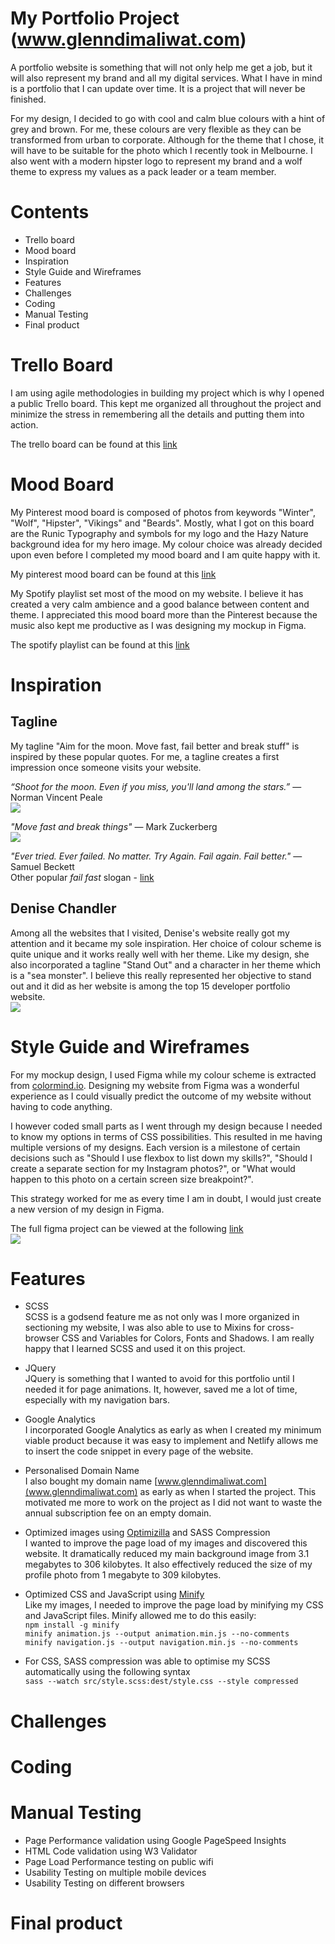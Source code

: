 # My Portfolio Project (www.glenndimaliwat.com)
A portfolio website is something that will not only help me get a job, but it will also represent my brand and all my digital services. What I have in mind is a portfolio that I can update over time. It is a project that will never be finished.

For my design, I decided to go with cool and calm blue colours with a hint of grey and brown. For me, these colours are very flexible as they can be transformed from urban to corporate. Although for the theme that I chose, it will have to be suitable for the photo which I recently took in Melbourne.  I also went with a modern hipster logo to represent my brand and a wolf theme to express my values as a pack leader or a team member.

# Contents
- Trello board
- Mood board
- Inspiration
- Style Guide and Wireframes
- Features
- Challenges
- Coding
- Manual Testing
- Final product

# Trello Board
I am using agile methodologies in building my project which is why I opened a public Trello board. This kept me organized all throughout the project and minimize the stress in remembering all the details and putting them into action.       

The trello board can be found at this [link](https://trello.com/b/pEZaMjod)     

# Mood Board
My Pinterest mood board is composed of photos from keywords "Winter", "Wolf", "Hipster", "Vikings" and "Beards". Mostly, what I got on this board are the Runic Typography and symbols for my logo and the Hazy Nature background idea for my hero image. My colour choice was already decided upon even before I completed my mood board and I am quite happy with it.     

My pinterest mood board can be found at this [link](https://au.pinterest.com/glenndimaliwat/portfolio-moodboard/)       

My Spotify playlist set most of the mood on my website. I believe it has created a very calm ambience and a good balance between content and theme. I appreciated this mood board more than the Pinterest because the music also kept me productive as I was designing my mockup in Figma.      

The spotify playlist can be found at this [link](https://goo.gl/qkK2sU)     

# Inspiration

## Tagline
My tagline "Aim for the moon. Move fast, fail better and break stuff" is inspired by these popular quotes. For me, a tagline creates a first impression once someone visits your website.        

*“Shoot for the moon. Even if you miss, you'll land among the stars.”* ― Norman Vincent Peale     
![](http://www.glenndimaliwat.com/assets/img/inspiration/aimmoon.jpg)       

*"Move fast and break things"* — Mark Zuckerberg      
![](http://www.glenndimaliwat.com/assets/img/inspiration/zuckerberg.jpg)        

*"Ever tried. Ever failed. No matter. Try Again. Fail again. Fail better."* — Samuel Beckett      
Other popular *fail fast* slogan - [link](https://www.startupinstitute.com/blog/2015-5-6-inspirational-quotes-about-failure)      


## Denise Chandler
Among all the websites that I visited, Denise's website really got my attention and it became my sole inspiration. Her choice of colour scheme is quite unique and it works really well with her theme. Like my design, she also incorporated a tagline "Stand Out" and a character in her theme which is a "sea monster". I believe this really represented her objective to stand out and it did as her website is among the top 15 developer portfolio website.            
![](http://www.glenndimaliwat.com/assets/img/inspiration/denisechandler.png)        

# Style Guide and Wireframes
For my mockup design, I used Figma while my colour scheme is extracted from [colormind.io](colormind.io). Designing my website from Figma was a wonderful experience as I could visually predict the outcome of my website without having to code anything.     

I however coded small parts as I went through my design because I needed to know my options in terms of CSS possibilities. This resulted in me having multiple versions of my designs. Each version is a milestone of certain decisions such as "Should I use flexbox to list down my skills?", "Should I create a separate section for my Instagram photos?", or "What would happen to this photo on a certain screen size breakpoint?".       

This strategy worked for me as every time I am in doubt, I would just create a new version of my design in Figma.    

The full figma project can be viewed at the following [link](https://www.figma.com/file/VNYTgiznPFjlymYOYqoL6rDv/Portfolio)     
![](http://www.glenndimaliwat.com/assets/img/wireframes/figma.png)      

# Features
+ SCSS      
SCSS is a godsend feature me as not only was I more organized in sectioning my website, I was also able to use to Mixins for cross-browser CSS and Variables for Colors, Fonts and Shadows. I am really happy that I learned SCSS and used it on this project.      

+ JQuery        
JQuery is something that I wanted to avoid for this portfolio until I needed it for page animations. It, however, saved me a lot of time, especially with my navigation bars.       

+ Google Analytics      
I incorporated Google Analytics as early as when I created my minimum viable product because it was easy to implement and Netlify allows me to insert the code snippet in every page of the website.        

+ Personalised Domain Name      
I also bought my domain name [www.glenndimaliwat.com](www.glenndimaliwat.com) as early as when I started the project. This motivated me more to work on the project as I did not want to waste the annual subscription fee on an empty domain.      

+ Optimized images using [Optimizilla](http://www.optimizilla.com) and SASS Compression     
I wanted to improve the page load of my images and discovered this website. It dramatically reduced my main background image from 3.1 megabytes to 306 kilobytes. It also effectively reduced the size of my profile photo from 1 megabyte to 309 kilobytes.        

+ Optimized CSS and JavaScript using [Minify](https://www.npmjs.com/package/minifier)        
Like my images, I needed to improve the page load by minifying my CSS and JavaScript files. Minify allowed me to do this easily:        
    ```npm install -g minify```     
    ```minify animation.js --output animation.min.js --no-comments```       
    ```minify navigation.js --output navigation.min.js --no-comments```     

+ For CSS, SASS compression was able to optimise my SCSS automatically using the following syntax       
    ```sass --watch src/style.scss:dest/style.css --style compressed```
        
# Challenges

# Coding

# Manual Testing
+ Page Performance validation using Google PageSpeed Insights
+ HTML Code validation using W3 Validator
+ Page Load Performance testing on public wifi
+ Usability Testing on multiple mobile devices
+ Usability Testing on different browsers



# Final product
